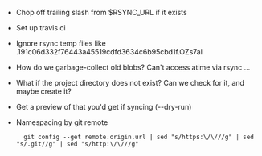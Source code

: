 * Chop off trailing slash from $RSYNC_URL if it exists
* Set up travis ci
* Ignore rsync temp files like .191c06d332f76443a45519cdfd3634c6b95cbd1f.OZs7al
* How do we garbage-collect old blobs? Can't access atime via rsync ...
* What if the project directory does not exist? Can we check for it, and maybe create it?
* Get a preview of that you'd get if syncing (--dry-run)
* Namespacing by git remote

        git config --get remote.origin.url | sed "s/https:\/\///g" | sed "s/.git//g" | sed "s/http:\/\///g"
